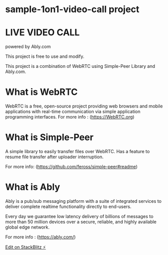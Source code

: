 # sample-1on1-video-call project
# LIVE VIDEO CALL
powered by Ably.com

This project is free to use and modify.

This project is a combination of WebRTC using Simple-Peer Library and Ably.com.

# What is WebRTC

WebRTC is a free, open-source project providing web browsers and mobile applications with real-time communication via simple application programming interfaces.
For more info : (https://WebRTC.org)


# What is Simple-Peer

A simple library to easily transfer files over WebRTC. Has a feature to resume file transfer after uploader interruption.

For more info: (https://github.com/feross/simple-peer#readme)


# What is Ably

Ably is a pub/sub messaging platform with a suite of integrated services to deliver complete realtime functionality directly to end-users.

Every day we guarantee low latency delivery of billions of messages to more than 50 million devices over a secure, reliable, and highly available global edge network.

For more info : (https://ably.com/)

[Edit on StackBlitz ⚡️](https://stackblitz.com/edit/sample-livechat)